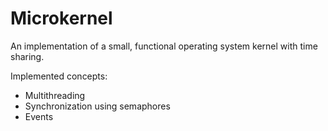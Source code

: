 # Microkernel
An implementation of a small, functional operating system kernel with time sharing.

Implemented concepts:
- Multithreading
- Synchronization using semaphores
- Events
